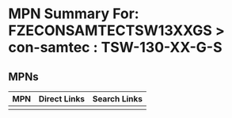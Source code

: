 



# MPN Summary For: FZECONSAMTECTSW13XXGS > con-samtec : TSW-130-XX-G-S

## MPNs
  

|MPN|Direct Links|Search Links|
| :--- | :--- | :--- |
||||
